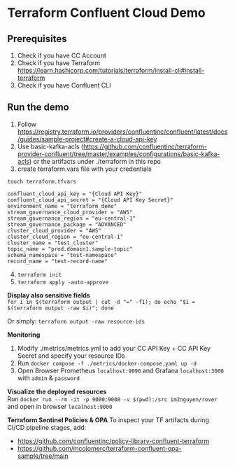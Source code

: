 # Terraform Confluent Cloud Demo

## Prerequisites
1. Check if you have CC Account
2. Check if you have Terraform https://learn.hashicorp.com/tutorials/terraform/install-cli#install-terraform
3. Check if you have Confluent CLI

## Run the demo
1. Follow https://registry.terraform.io/providers/confluentinc/confluent/latest/docs/guides/sample-project#create-a-cloud-api-key
2. Use basic-kafka-acls (https://github.com/confluentinc/terraform-provider-confluent/tree/master/examples/configurations/basic-kafka-acls) or the artifacts under ./terraform in this repo
3. create terraform.vars file with your credentials

```
touch terraform.tfvars

confluent_cloud_api_key = "{Cloud API Key}"
confluent_cloud_api_secret = "{Cloud API Key Secret}"
environment_name = "terraform_demo"
stream_governance_cloud_provider = "AWS"
stream_governance_region = "eu-central-1"
stream_governance_package = "ADVANCED"
cluster_cloud_provider = "AWS"
cluster_cloud_region = "eu-central-1"
cluster_name = "test_cluster"
topic_name = "prod.domain1.sample-topic"
schema_namespace = "test-namespace"
record_name = "test-record-name"
```

4. `terraform init`
5. `terraform apply -auto-approve`


**Display also sensitive fields** <br>
```for i in $(terraform output | cut -d "=" -f1); do echo "$i = $(terraform output -raw $i)"; done```

Or simply:
```terraform output -raw resource-ids```

**Monitoring**

1. Modify ./metrics/metrics.yml to add your CC API Key + CC API Key Secret and specify your resource IDs
2. Run `docker compose -f ./metrics/docker-compose.yaml up -d`
3. Open Browser Prometheus `localhost:9090` and Grafana `localhost:3000` with `admin` & `password`

**Visualize the deployed resources** <br>
Run `docker run --rm -it -p 9000:9000 -v $(pwd):/src im2nguyen/rover` <br> and open in browser `localhost:9000` <br>


**Terraform Sentinel Policies & OPA**
To inspect your TF artifacts during CI/CD pipeline stages, add: 
* https://github.com/confluentinc/policy-library-confluent-terraform
* https://github.com/mcolomerc/terraform-confluent-opa-sample/tree/main